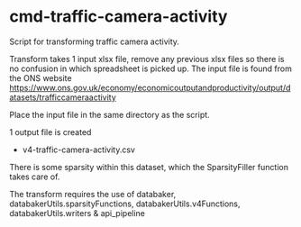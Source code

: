 # cmd-traffic-camera-activity

Script for transforming traffic camera activity.

Transform takes 1 input xlsx file, remove any previous xlsx files so there is no confusion in which spreadsheet is picked up. The input file is found from the ONS website https://www.ons.gov.uk/economy/economicoutputandproductivity/output/datasets/trafficcameraactivity

Place the input file in the same directory as the script.

1 output file is created
- v4-traffic-camera-activity.csv

There is some sparsity within this dataset, which the SparsityFiller function takes care of.

The transform requires the use of databaker, databakerUtils.sparsityFunctions, databakerUtils.v4Functions, databakerUtils.writers & api_pipeline
